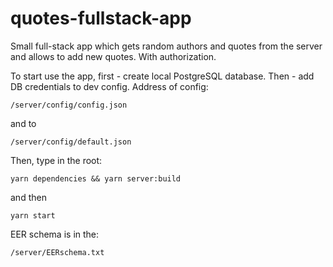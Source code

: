 # quotes-fullstack-app
Small full-stack app which gets random authors and quotes from the server and allows to add new quotes. With authorization.

To start use the app, first - create local PostgreSQL database.
Then - add DB credentials to dev config. Address of config:
````
/server/config/config.json
````
and to
````
/server/config/default.json
````
Then, type in the root:
````
yarn dependencies && yarn server:build
````
and then
````
yarn start
````

EER schema is in the:
````
/server/EERschema.txt
````
